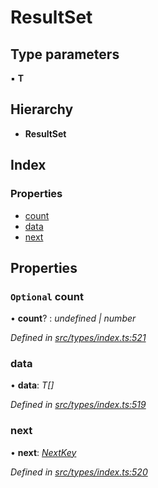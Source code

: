 # ResultSet

## Type parameters

▪ **T**

## Hierarchy

* **ResultSet**

## Index

### Properties

* [count](resultset.md#optional-count)
* [data](resultset.md#data)
* [next](resultset.md#next)

## Properties

### `Optional` count

• **count**? : _undefined \| number_

_Defined in_ [_src/types/index.ts:521_](https://github.com/PolymathNetwork/polymesh-sdk/blob/a0872cf4/src/types/index.ts#L521)

### data

• **data**: _T\[\]_

_Defined in_ [_src/types/index.ts:519_](https://github.com/PolymathNetwork/polymesh-sdk/blob/a0872cf4/src/types/index.ts#L519)

### next

• **next**: [_NextKey_](../globals.md#nextkey)

_Defined in_ [_src/types/index.ts:520_](https://github.com/PolymathNetwork/polymesh-sdk/blob/a0872cf4/src/types/index.ts#L520)

